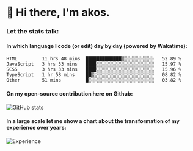 # 👋 Hi there, I'm akos. 


### Let the stats talk:


#### In which language I code (or edit) day by day (powered by Wakatime): 

<!--START_SECTION:waka-->

```text
HTML         11 hrs 48 mins  █████████████▒░░░░░░░░░░░   52.89 %
JavaScript   3 hrs 33 mins   ████░░░░░░░░░░░░░░░░░░░░░   15.97 %
SCSS         3 hrs 33 mins   ████░░░░░░░░░░░░░░░░░░░░░   15.96 %
TypeScript   1 hr 58 mins    ██▒░░░░░░░░░░░░░░░░░░░░░░   08.82 %
Other        51 mins         █░░░░░░░░░░░░░░░░░░░░░░░░   03.82 %
```

<!--END_SECTION:waka-->

#### On my open-source contribution here on Github:
 
![GitHub stats](https://github-readme-stats.vercel.app/api?username=akosbalasko)

#### In a large scale let me show a chart about the transformation of my experience over years:   

![Experience](https://cr-skills-chart-widget.azurewebsites.net/api/api?username=akosbalasko)

